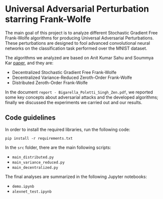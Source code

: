 # Universal Adversarial Perturbation starring Frank-Wolfe

The main goal of this project is to analyze different Stochastic Gradient Free Frank-Wolfe algorithms for producing 
Universal Adversarial Perturbations. These perturbations are designed to fool advanced convolutional neural networks on
the classification task performed over the MNIST dataset.

The algorithms we analyzed are based on Anit Kumar Sahu and Soummya Kar 
[paper](https://www.researchgate.net/publication/343733027_Decentralized_Zeroth-Order_Constrained_Stochastic_Optimization_Algorithms_Frank-Wolfe_and_Variants_With_Applications_to_Black-Box_Adversarial_Attacks),
and they are:
  - Decentralized Stochastic Gradient Free Frank-Wolfe
  - Decentralized Variance-Reduced Zeroth-Order Frank-Wolfe
  - Distributed Zeroth-Order Frank-Wolfe

In the document `report - Bigarella_Poletti_Singh_Zen.pdf`, we reported some key concepts about adversarial attacks and
the developed algorithms; finally we discussed the experiments we carried out and our results.

## Code guidelines
In order to install the required libraries, run the following code:

`pip install -r requirements.txt`

In the `src` folder, there are the main following scripts:

- `main_distributed.py`
- `main_variance_reduced.py`
- `main_decentralized.py`

The final analyses are summarized in the following Jupyter notebooks:
- `demo.ipynb`
- `alexnet_test.ipynb`



